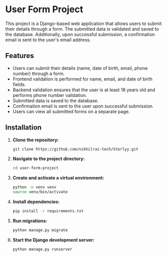 # User Form Project

This project is a Django-based web application that allows users to submit their details through a form. The submitted data is validated and saved to the database. Additionally, upon successful submission, a confirmation email is sent to the user's email address.

## Features

- Users can submit their details (name, date of birth, email, phone number) through a form.
- Frontend validation is performed for name, email, and date of birth fields.
- Backend validation ensures that the user is at least 18 years old and performs phone number validation.
- Submitted data is saved to the database.
- Confirmation email is sent to the user upon successful submission.
- Users can view all submitted forms on a separate page.

## Installation

1. **Clone the repository:**

    ```bash
    git clone https://github.com/nikhilrai-tech/Storlyy.git
    ```

2. **Navigate to the project directory:**

    ```bash
    cd user-form-project
    ```

3. **Create and activate a virtual environment:**

    ```bash
    python -m venv venv
    source venv/bin/activate
    ```

4. **Install dependencies:**

    ```bash
    pip install -r requirements.txt
    ```

5. **Run migrations:**

    ```bash
    python manage.py migrate
    ```

6. **Start the Django development server:**

    ```bash
    python manage.py runserver
    ```
